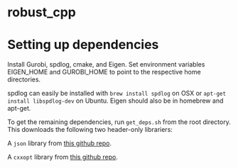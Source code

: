 # robust_cpp

# Setting up dependencies

Install Gurobi, spdlog, cmake, and Eigen. Set environment variables EIGEN_HOME and GUROBI_HOME to point to the respective home directories.

spdlog can easily be installed with `brew install spdlog` on OSX or `apt-get install libspdlog-dev` on Ubuntu. Eigen should also be in homebrew and apt-get.

To get the remaining dependencies, run `get_deps.sh` from the root directory. This downloads the following two header-only librariers:

A `json` library from [this github repo](https://github.com/nlohmann/json).

A `cxxopt` library from [this github repo](https://github.com/jarro2783/cxxopts).


